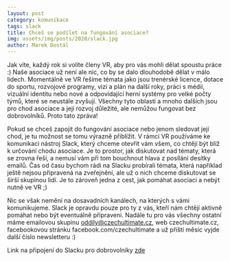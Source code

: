 ```yaml
---
layout: post
category: komunikace
tags: slack
title: Chceš se podílet na fungování asociace?
img: assets/img/posts/2020/slack.jpg
author: Marek Dostál
---
```


Jak víte, každý rok si volíte členy VR, aby pro vás mohli dělat spoustu práce :) Naše asociace už není ale nic, co by se dalo dlouhodobě dělat v málo lidech. Momentálně ve VR řešíme témata jako jsou trenérské licence, dotace do sportu, rozvojové programy, vizi a plán na další roky, práci s médii, vizuální identitu nebo nové a odpovídající herní systémy pro velké počty týmů, které se neustále zvyšují. Všechny tyto oblasti a mnoho dalších jsou pro chod asociace a její rozvoj důležité, ale nemůžou fungovat bez dobrovolníků. Proto tato zpráva!

Pokud se chceš zapojit do fungování asociace nebo jenom sledovat její chod, je tu možnost se tomu výrazně přiblížit. V rámci VR používáme ke komunikaci nástroj Slack, který chceme otevřít vám všem, co chtějí být blíž k určování chodu asociace. Je to prostor, jak diskutovat nad tématy, která se zrovna řeší, a nemusí vám při tom bouchnout hlava z posílání desítky emailů. Čas od času bychom rádi na Slacku probírali témata, která například ještě nejsou připravená na zveřejnění, ale už o nich chceme diskutovat se širší skupinou lidí. Je to zároveň jedna z cest, jak pomáhat asociaci a nebýt nutně ve VR ;)

Nic se však nemění na dosavadních kanálech, na kterých s vámi komunikujeme. Slack je opravdu pouze pro ty z vás, kteří nám chtějí aktivně pomáhat nebo být eventuálně připraveni. Nadále tu pro vás všechny ostatní máme emailovou skupinu oddily@czechultimate.cz, web czechultimate.cz, facebookovou stránku facebook.com/czechultimate a už příští měsíc vyjde další číslo newsletteru :)

Link na připojení do Slacku pro dobrovolníky [zde](https://join.slack.com/t/vrcau/shared_invite/zt-h8hwfy03-yaZ3BrAwwkKQuQp0B0t2dg)
